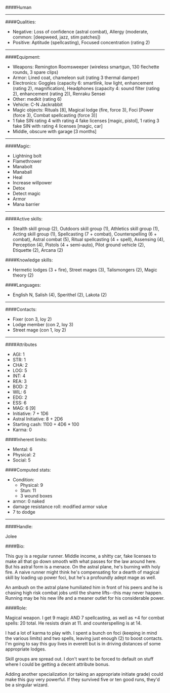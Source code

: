 ####Human
____
####Qualities:

- Negative: Loss of confidence (astral combat), Allergy (moderate, common: [deepweed, jazz, stim patches])
- Positive: Aptitude (spellcasting), Focused concentration (rating 2)

____
####Equipment:

- Weapons: Remington Roomsweeper (wireless smartgun, 130 flechette rounds, 3 spare clips)
- Armor: Lined coat, chameleon suit (rating 3 thermal damper)
- Electronics: Goggles (capacity 6: smartlink, low light, enhancement (rating 2), magnification), Headphones (capacity 4: sound filter (rating 2), enhancement (rating 2)), Renraku Sensei
- Other: medkit (rating 6)
- Vehicle: C-N Jackrabbit
- Magic objects: Rituals [8], Magical lodge (fire, force 3), Foci [Power (force 3), Combat spellcasting (force 3)]
- 1 fake SIN rating 4 with rating 4 fake licenses [magic, pistol], 1 rating 3 fake SIN with rating 4 licenses [magic, car]
- Middle, obscure with garage [3 months]

____
####Magic:

- Lightning bolt
- Flamethrower
- Manabolt
- Manaball
- Heal
- Increase willpower
- Detox
- Detect magic
- Armor
- Mana barrier

____
####Active skills:

- Stealth skill group (2), Outdoors skill group (1), Athletics skill group (1), Acting skill group (1), Spellcasting (7 + combat), Counterspelling (6 + combat), Astral combat (5), Ritual spellcasting (4 + spell), Assensing (4), Perception (4), Pistols (4 + semi-auto), Pilot ground vehicle (2), Etiquette (2), Arcana (2)

####Knowledge skills:

- Hermetic lodges (3 + fire), Street mages (3), Talismongers (2), Magic theory (2)

####Languages:

- English N, Salish (4), Sperithel (2), Lakota (2)

____
####Contacts:

- Fixer (con 3, loy 2)
- Lodge member (con 2, loy 3)
- Street mage (con 1, loy 2)

____
####Attributes

- AGI: 1
- STR: 1
- CHA: 2
- LOG: 5
- INT: 4
- REA: 3
- BOD: 2
- WIL: 6
- EDG: 2
- ESS: 6
- MAG: 6 [9]
- Initiative: 7 + 1D6
- Astral Initiative: 8 + 2D6
- Starting cash: 1100 + 4D6 * 100
- Karma: 0

####Inherent limits:

- Mental: 6
- Physical: 2
- Social: 5

####Computed stats:

- Condition:
	- Physical: 9
	- Stun: 11
	- 3 wound boxes
- armor: 0 naked
- damage resistance roll: modified armor value
- 7 to dodge

____
####Handle:

Jolee

####Bio:

This guy is a regular runner. Middle income, a shitty car, fake licenses to make all that go down smooth with what passes for the law around here. But his astral form is a menace. On the astral plane, he's burning with holy fire. A naive runner might think he's compensating for a dearth of magical skill by loading up power foci, but he's a profoundly adept mage as well. 

An ambush on the astral plane humiliated him in front of his peers and he is chasing high risk combat jobs until the shame lifts--this may never happen. Running may be his new life and a meaner outlet for his considerable power.

####Role:

Magical weapon. I get 9 magic AND 7 spellcasting, as well as +4 for combat spells: 20 total. He resists drain at 11. and counterspelling is at 14.

I had a lot of karma to play with. I spent a bunch on foci (keeping in mind the various limits) and two spells, leaving just enough (2) to boost contacts. I'm going to say this guy lives in everett but is in driving distances of some appropriate lodges. 

Skill groups are spread out. I don't want to be forced to default on stuff where I could be getting a decent attribute bonus. 

Adding another specialization (or taking an appropriate initiate grade) could make this guy very powerful. If they survived five or ten good runs, they'd be a singular wizard.




